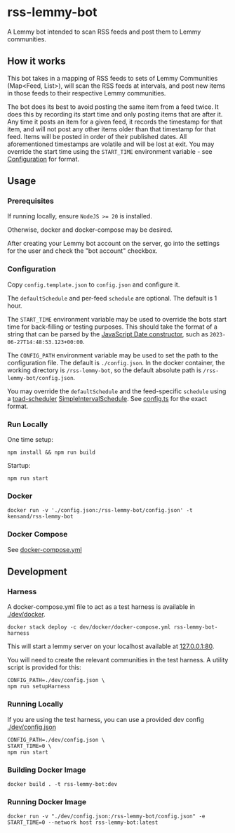 # rss-lemmy-bot

A Lemmy bot intended to scan RSS feeds and post them to Lemmy communities.

## How it works

This bot takes in a mapping of RSS feeds to sets of Lemmy Communities (Map<Feed, List<Community>>), will scan the RSS feeds at intervals, and post new items in those feeds to their respective Lemmy communities.

The bot does its best to avoid posting the same item from a feed twice. It does this by recording its start time and only posting items that are after it. Any time it posts an item for a given feed, it records the timestamp for that item, and will not post any other items older than that timestamp for that feed. Items will be posted in order of their published dates. All aforementioned timestamps are volatile and will be lost at exit. You may override the start time using the `START_TIME` environment variable - see [Configuration](#configuration) for format.

## Usage

### Prerequisites

If running locally, ensure `NodeJS >= 20` is installed.

Otherwise, docker and docker-compose may be desired.

After creating your Lemmy bot account on the server, go into the settings for the user and check
the "bot account" checkbox.

### Configuration

Copy `config.template.json` to `config.json` and configure it.

The `defaultSchedule` and per-feed `schedule` are optional. The default is 1 hour.

The `START_TIME` environment variable may be used to override the bots start time for back-filling or testing purposes. This should take the format of a string that can be parsed by the [JavaScript Date constructor](https://developer.mozilla.org/en-US/docs/Web/JavaScript/Reference/Global_Objects/Date), such as `2023-06-27T14:48:53.123+00:00`.

The `CONFIG_PATH` environment variable may be used to set the path to the configuration file. The default is `./config.json`. In the docker container, the working directory is `/rss-lemmy-bot`, so the default absolute path is `/rss-lemmy-bot/config.json`.

You may override the `defaultSchedule` and the feed-specific `schedule` using a [toad-scheduler](https://github.com/kibertoad/toad-scheduler/tree/main) [SimpleIntervalSchedule](https://github.com/kibertoad/toad-scheduler/blob/main/lib/engines/simple-interval/SimpleIntervalSchedule.ts). See [config.ts](./lib/config.ts) for the exact format.

### Run Locally

One time setup:

```shell
npm install && npm run build
```

Startup:

```shell
npm run start
```

### Docker

```shell
docker run -v './config.json:/rss-lemmy-bot/config.json' -t kensand/rss-lemmy-bot
```

### Docker Compose

See [docker-compose.yml](./docker-compose.yml)

## Development

### Harness

A docker-compose.yml file to act as a test harness is available in [./dev/docker](./dev/docker).

```shell
docker stack deploy -c dev/docker/docker-compose.yml rss-lemmy-bot-harness
```

This will start a lemmy server on your localhost available at [127.0.0.1:80](127.0.0.1:80).

You will need to create the relevant communities in the test harness. A utility script is provided for this:

```shell
CONFIG_PATH=./dev/config.json \
npm run setupHarness
```

### Running Locally

If you are using the test harness, you can use a provided dev config [./dev/config.json](./dev/config.json)

```shell
CONFIG_PATH=./dev/config.json \
START_TIME=0 \
npm run start
```

### Building Docker Image

```shell
docker build . -t rss-lemmy-bot:dev
```

### Running Docker Image

```shell
docker run -v "./dev/config.json:/rss-lemmy-bot/config.json" -e START_TIME=0 --network host rss-lemmy-bot:latest
```
